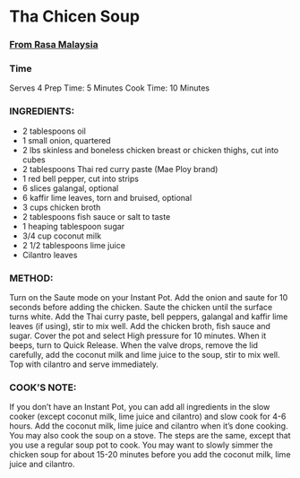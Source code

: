 # Tha Chicen Soup
### [From Rasa Malaysia](http://rasamalaysia.com/creamy-thai-coconut-chicken-soup/2/)

### Time
Serves 4 
Prep Time: 5 Minutes
Cook Time: 10 Minutes


### INGREDIENTS:
- 2 tablespoons oil
- 1 small onion, quartered
- 2 lbs skinless and boneless chicken breast or chicken thighs, cut into cubes
- 2 tablespoons Thai red curry paste (Mae Ploy brand)
- 1 red bell pepper, cut into strips
- 6 slices galangal, optional
- 6 kaffir lime leaves, torn and bruised, optional
- 3 cups chicken broth
- 2 tablespoons fish sauce or salt to taste
- 1 heaping tablespoon sugar
- 3/4 cup coconut milk
- 2 1/2 tablespoons lime juice
- Cilantro leaves

### METHOD:
Turn on the Saute mode on your Instant Pot. Add the onion and saute for 10 seconds before adding the chicken. Saute the chicken until the surface turns white. Add the Thai curry paste, bell peppers, galangal and kaffir lime leaves (if using), stir to mix well. Add the chicken broth, fish sauce and sugar. Cover the pot and select High pressure for 10 minutes.
When it beeps, turn to Quick Release. When the valve drops, remove the lid carefully, add the coconut milk and lime juice to the soup, stir to mix well. Top with cilantro and serve immediately.

### COOK’S NOTE:
If you don’t have an Instant Pot, you can add all ingredients in the slow cooker (except coconut milk, lime juice and cilantro) and slow cook for 4-6 hours. Add the coconut milk, lime juice and cilantro when it’s done cooking. You may also cook the soup on a stove. The steps are the same, except that you use a regular soup pot to cook. You may want to slowly simmer the chicken soup for about 15-20 minutes before you add the coconut milk, lime juice and cilantro.
